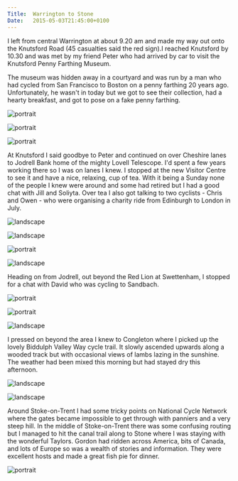 ```yaml
---
Title:	Warrington to Stone
Date:	2015-05-03T21:45:00+0100
---
```


I left from central Warrington at about 9.20 am and made my way out onto the Knutsford Road (45 casualties said the red sign).I reached Knutsford by 10.30 and was met by my friend Peter who had arrived by car to visit the Knutsford Penny Farthing Museum.

The museum was hidden away in a courtyard and was run by a man who had cycled from San Francisco to Boston on a penny farthing 20 years ago. Unfortunately, he wasn't in today but we got to see their collection, had a hearty breakfast, and got to pose on a fake penny farthing.

![portrait](https://farm1.staticflickr.com/349/19444247972_275086e2bf_z_d.jpg "On the fake penny farthing")

![portrait](https://farm9.staticflickr.com/8830/17183204270_b2da94aa20.jpg)

![portrait](https://farm9.staticflickr.com/8765/17163318547_6ce60075eb.jpg)

At Knutsford I said goodbye to Peter and continued on over Cheshire lanes to Jodrell Bank home of the mighty Lovell Telescope. I'd spent a few years working there so I was on lanes I knew. I stopped at the new Visitor Centre to see it and have a nice, relaxing, cup of tea. With it being a Sunday none of the people I knew were around and some had retired but I had a good chat with Jill and Soliyta. Over tea I also got talking to two cyclists - Chris and Owen - who were organising a charity ride from Edinburgh to London in July.

![landscape](https://farm1.staticflickr.com/365/18829951573_fe3f4557e0_z_d.jpg "Lovell Telescope from Bomish lane")

![landscape](https://farm1.staticflickr.com/459/19424498106_af5c8f6e69_z_d.jpg "With the 76m Lovell Telescope")

![portrait](https://farm1.staticflickr.com/334/19263023678_9b00b88868_z_d.jpg "Soliyta and Jill")

![landscape](https://farm1.staticflickr.com/279/18829964233_e6fac28e27_z_d.jpg "Chris and Owen")

Heading on from Jodrell, out beyond the Red Lion at Swettenham, I stopped for a chat with David who was cycling to Sandbach.

![portrait](https://farm4.staticflickr.com/3859/18828092644_984de741df_z_d.jpg "Leaving Jodrell")

![portrait](https://farm1.staticflickr.com/311/19454896511_a01afcb542_z_d.jpg "David")

![landscape](https://farm9.staticflickr.com/8690/17163330147_e1e7e1680c.jpg)

I pressed on beyond the area I knew to Congleton where I picked up the lovely Biddulph Valley Way cycle trail. It slowly ascended upwards along a wooded track but with occasional views of lambs lazing in the sunshine. The weather had been mixed this morning but had stayed dry this afternoon.

![landscape](https://farm1.staticflickr.com/426/19444302332_c79d3de967_z_d.jpg "Biddulph Valley Way")

![landscape](https://farm1.staticflickr.com/523/19450596365_a51aebc25c_z_d.jpg "Lambs")

Around Stoke-on-Trent I had some tricky points on National Cycle Network where the gates became impossible to get through with panniers and a very steep hill. In the middle of Stoke-on-Trent there was some confusing routing but I managed to hit the canal trail along to Stone where I was staying with the wonderful Taylors. Gordon had ridden across America, bits of Canada, and lots of Europe so was a wealth of stories and information. They were excellent hosts and made a great fish pie for dinner.

![portrait](https://farm4.staticflickr.com/3946/19424546746_024c8378d5_z_d.jpg "The Taylors")